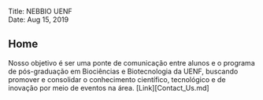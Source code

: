 Title:    NEBBIO UENF  
Date:     Aug 15, 2019 

## Home
Nosso objetivo é ser uma ponte de comunicação entre alunos e o programa de pós-graduação em Biociências e Biotecnologia da UENF, 
buscando promover e consolidar o conhecimento científico, tecnológico e de inovação por meio de eventos na área.
[Link][Contact_Us.md]
